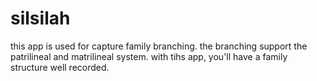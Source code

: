 # silsilah

this app is used for capture family branching.
the branching support the patrilineal and matrilineal system.
with tihs app, you'll have a family structure well recorded.
